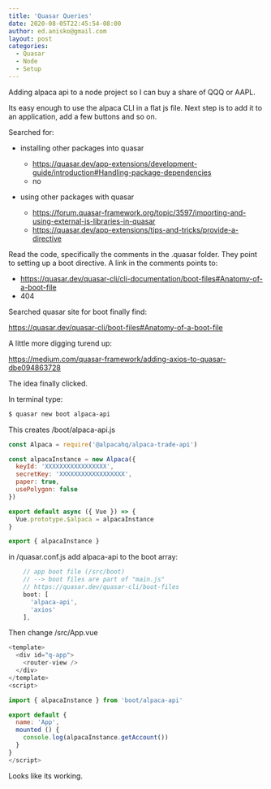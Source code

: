 ```yaml
---
title: 'Quasar Queries'
date: 2020-08-05T22:45:54-08:00
author: ed.anisko@gmail.com
layout: post
categories:
  - Quasar
  - Node
  - Setup
---
```

Adding alpaca api to a node project so I can buy a share of QQQ or AAPL. 

Its easy enough to use the alpaca CLI in a flat js file.  Next step is to add it to an application, add a few buttons and so on. 

<!--more-->

Searched for:
- installing other packages into quasar
  - https://quasar.dev/app-extensions/development-guide/introduction#Handling-package-dependencies
  - no

- using other packages with quasar
  - https://forum.quasar-framework.org/topic/3597/importing-and-using-external-js-libraries-in-quasar
  - https://quasar.dev/app-extensions/tips-and-tricks/provide-a-directive

Read the code, specifically the comments in the .quasar folder.  They point to setting up a boot directive.   A link in the comments points to:
- https://quasar.dev/quasar-cli/cli-documentation/boot-files#Anatomy-of-a-boot-file
- 404

Searched quasar site for boot finally find:

https://quasar.dev/quasar-cli/boot-files#Anatomy-of-a-boot-file

A little more digging turend up:

https://medium.com/quasar-framework/adding-axios-to-quasar-dbe094863728

The idea finally clicked.

In terminal type:

```sh
$ quasar new boot alpaca-api      
```

This creates /boot/alpaca-api.js

```js
const Alpaca = require('@alpacahq/alpaca-trade-api')

const alpacaInstance = new Alpaca({
  keyId: 'XXXXXXXXXXXXXXXXX',
  secretKey: 'XXXXXXXXXXXXXXXXXX',
  paper: true,
  usePolygon: false
})

export default async ({ Vue }) => {
  Vue.prototype.$alpaca = alpacaInstance
}

export { alpacaInstance }

```

in /quasar.conf.js add alpaca-api to the boot array:
```js
    // app boot file (/src/boot)
    // --> boot files are part of "main.js"
    // https://quasar.dev/quasar-cli/boot-files
    boot: [
      'alpaca-api',
      'axios'
    ],

```


Then change /src/App.vue
```js
<template>
  <div id="q-app">
    <router-view />
  </div>
</template>
<script>

import { alpacaInstance } from 'boot/alpaca-api'

export default {
  name: 'App',
  mounted () {
    console.log(alpacaInstance.getAccount())
  }
}
</script>
```



Looks like its working.

